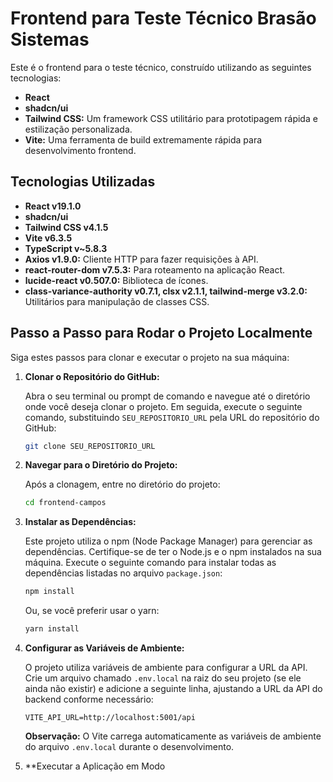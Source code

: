 # Frontend para Teste Técnico Brasão Sistemas

Este é o frontend para o teste técnico, construído utilizando as seguintes tecnologias:

* **React**
* **shadcn/ui**
* **Tailwind CSS:** Um framework CSS utilitário para prototipagem rápida e estilização personalizada.
* **Vite:** Uma ferramenta de build extremamente rápida para desenvolvimento frontend.

## Tecnologias Utilizadas

* **React v19.1.0**
* **shadcn/ui**
* **Tailwind CSS v4.1.5**
* **Vite v6.3.5**
* **TypeScript v~5.8.3**
* **Axios v1.9.0:** Cliente HTTP para fazer requisições à API.
* **react-router-dom v7.5.3:** Para roteamento na aplicação React.
* **lucide-react v0.507.0:** Biblioteca de ícones.
* **class-variance-authority v0.7.1, clsx v2.1.1, tailwind-merge v3.2.0:** Utilitários para manipulação de classes CSS.

## Passo a Passo para Rodar o Projeto Localmente

Siga estes passos para clonar e executar o projeto na sua máquina:

1.  **Clonar o Repositório do GitHub:**

    Abra o seu terminal ou prompt de comando e navegue até o diretório onde você deseja clonar o projeto. Em seguida, execute o seguinte comando, substituindo `SEU_REPOSITORIO_URL` pela URL do repositório do GitHub:

    ```bash
    git clone SEU_REPOSITORIO_URL
    ```

2.  **Navegar para o Diretório do Projeto:**

    Após a clonagem, entre no diretório do projeto:

    ```bash
    cd frontend-campos
    ```

3.  **Instalar as Dependências:**

    Este projeto utiliza o npm (Node Package Manager) para gerenciar as dependências. Certifique-se de ter o Node.js e o npm instalados na sua máquina. Execute o seguinte comando para instalar todas as dependências listadas no arquivo `package.json`:

    ```bash
    npm install
    ```

    Ou, se você preferir usar o yarn:

    ```bash
    yarn install
    ```

4.  **Configurar as Variáveis de Ambiente:**

    O projeto utiliza variáveis de ambiente para configurar a URL da API. Crie um arquivo chamado `.env.local` na raiz do seu projeto (se ele ainda não existir) e adicione a seguinte linha, ajustando a URL da API do backend conforme necessário:

    ```
    VITE_API_URL=http://localhost:5001/api
    ```

    **Observação:** O Vite carrega automaticamente as variáveis de ambiente do arquivo `.env.local` durante o desenvolvimento.

5.  **Executar a Aplicação em Modo
